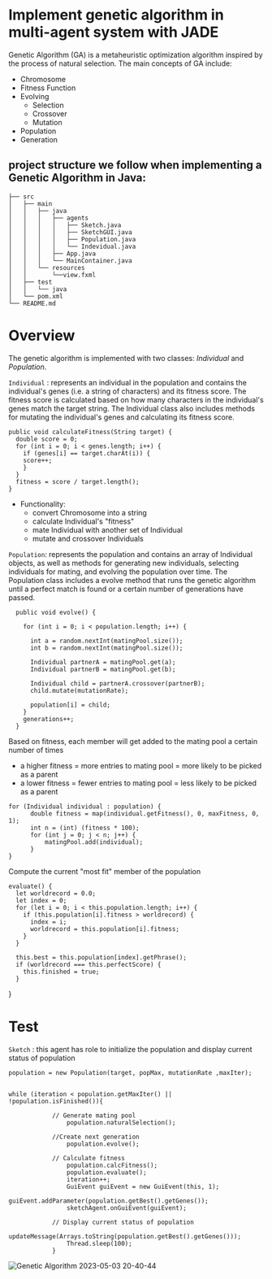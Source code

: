 # Implement genetic algorithm in multi-agent system with JADE

Genetic Algorithm (GA) is a metaheuristic optimization algorithm inspired by the process of natural selection. The main concepts of GA include:

- Chromosome
- Fitness Function
- Evolving
  - Selection
  - Crossover
  - Mutation
- Population
- Generation

## project structure we follow when implementing a Genetic Algorithm in Java:

    ├── src
    │   ├── main
    │   │   ├── java
    │   │   │   ├── agents
    │   │   │   │   ├── Sketch.java
    │   │   │   │   ├── SketchGUI.java
    │   │   │   │   ├── Population.java
    │   │   │   │   └── Indevidual.java
    │   │   │   ├── App.java    
    │   │   │   └── MainContainer.java
    │   │   └── resources
    │   │       └──view.fxml
    │   ├── test
    │   │   └── java
    │   └── pom.xml
    └── README.md

# Overview

The genetic algorithm is implemented with two classes: *Individual* and *Population*.

`Individual` : represents an individual in the population and contains the individual's genes (i.e. a string of characters) and its fitness score. The fitness score is calculated based on how many characters in the individual's genes match the target string. The Individual class also includes methods for mutating the individual's genes and calculating its fitness score.

    public void calculateFitness(String target) {
      double score = 0;
      for (int i = 0; i < genes.length; i++) {
        if (genes[i] == target.charAt(i)) {
        score++;
        }
      }
      fitness = score / target.length();
    }

- Functionality:
  - convert Chromosome into a string
  - calculate Individual's "fitness"
  - mate Individual with another set of Individual
  - mutate and crossover Individuals



`Population`: represents the population and contains an array of Individual objects, as well as methods for generating new individuals, selecting individuals for mating, and evolving the population over time. The Population class includes a evolve method that runs the genetic algorithm until a perfect match is found or a certain number of generations have passed.

      public void evolve() {

        for (int i = 0; i < population.length; i++) {

          int a = random.nextInt(matingPool.size());
          int b = random.nextInt(matingPool.size());

          Individual partnerA = matingPool.get(a);
          Individual partnerB = matingPool.get(b);

          Individual child = partnerA.crossover(partnerB);
          child.mutate(mutationRate);

          population[i] = child;
        }
        generations++;
      }

Based on fitness, each member will get added to the mating pool a certain number of times
   - a higher fitness = more entries to mating pool = more likely to be picked as a parent
   - a lower fitness = fewer entries to mating pool = less likely to be picked as a parent

    for (Individual individual : population) {
          double fitness = map(individual.getFitness(), 0, maxFitness, 0, 1);
          int n = (int) (fitness * 100);
          for (int j = 0; j < n; j++) {
              matingPool.add(individual);
          }
    }

Compute the current "most fit" member of the population

    evaluate() {
      let worldrecord = 0.0;
      let index = 0;
      for (let i = 0; i < this.population.length; i++) {
        if (this.population[i].fitness > worldrecord) {
          index = i;
          worldrecord = this.population[i].fitness;
        }
      }
  
      this.best = this.population[index].getPhrase();
      if (worldrecord === this.perfectScore) {
        this.finished = true;
      }
  }

# Test

`Sketch` : this agent has role to initialize the population and display current status of population

    population = new Population(target, popMax, mutationRate ,maxIter);
    

    while (iteration < population.getMaxIter() || !population.isFinished()){

                // Generate mating pool
                    population.naturalSelection();

                //Create next generation
                    population.evolve();

                // Calculate fitness
                    population.calcFitness();
                    population.evaluate();
                    iteration++;
                    GuiEvent guiEvent = new GuiEvent(this, 1);
                    guiEvent.addParameter(population.getBest().getGenes());
                    sketchAgent.onGuiEvent(guiEvent);

                // Display current status of population
                    updateMessage(Arrays.toString(population.getBest().getGenes()));
                    Thread.sleep(100);
                }

![Genetic Algorithm 2023-05-03 20-40-44](https://user-images.githubusercontent.com/63566276/236045691-b850cf89-bd20-4405-8437-4e8b393eb437.gif)


